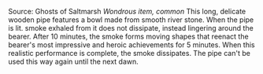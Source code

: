 Source: Ghosts of Saltmarsh
*Wondrous item, common*
This long, delicate wooden pipe features a bowl made from smooth river stone. When the pipe is lit. smoke exhaled from it does not dissipate, instead lingering around the bearer. After 10 minutes, the smoke forms moving shapes that reenact the bearer's most impressive and heroic achievements for 5 minutes. When this realistic performance is complete, the smoke dissipates. The pipe can't be used this way again until the next dawn.
